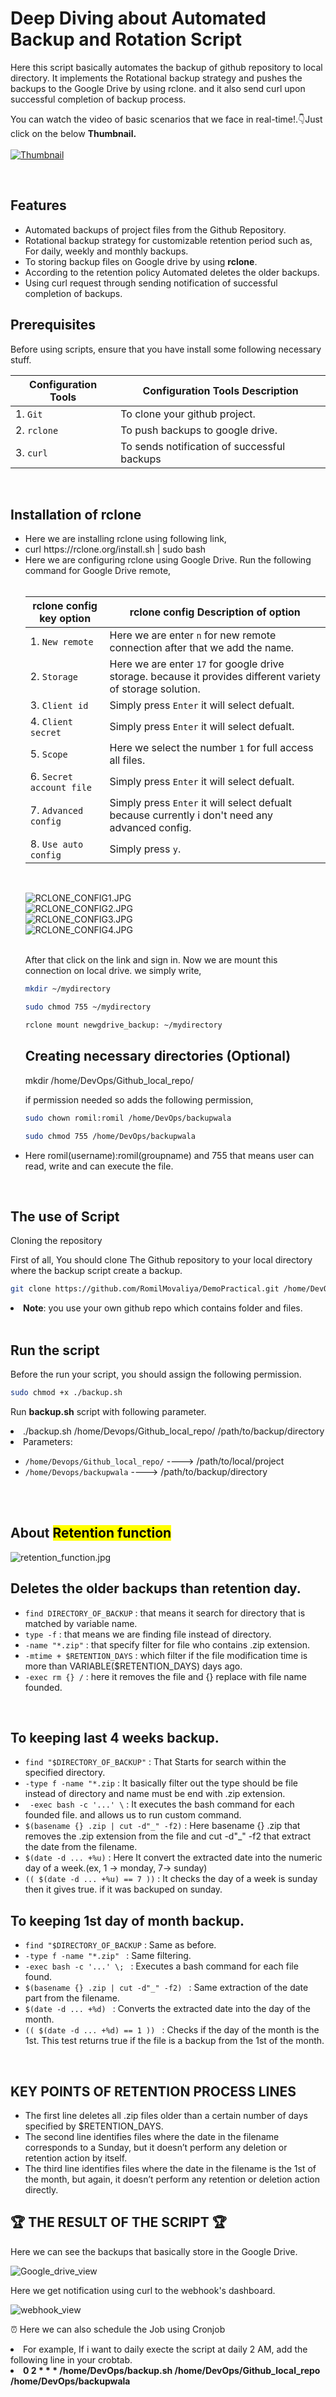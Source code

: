 <h1>Deep Diving about Automated Backup and Rotation Script</h1>

<p>Here this script basically automates the backup of github repository to local directory. It implements the Rotational backup strategy and pushes the backups to the Google Drive by using rclone. and it also send curl upon successful completion of backup process.</p>

You can watch the video of basic scenarios that we face in real-time!.👇Just click on the below <b>Thumbnail.</b><br><br>
[![Thumbnail](https://github.com/RomilMovaliya/DemoPractical/blob/main/DevOps%20with%20automation%20and%20backup_thumbnail.jpg)](https://drive.google.com/file/d/1Zskkztam-khKPH1n4gLKK1GiMl4siX-k/view?usp=sharing)


<br>
<h2>Features</h2>

<ul>
  <li>Automated backups of project files from the Github Repository.</li>
  <li>Rotational backup strategy for customizable retention period such as, For daily, weekly and monthly backups.</li>
  <li>To storing backup files on Google drive by using <b>rclone</b>.</li>
  <li>According to the retention policy Automated deletes the older backups.</li>
  <li>Using curl request through sending notification of successful completion of backups.</li>
</ul>

<br1>
<h2>Prerequisites</h2>
<p>Before using scripts, ensure that you have install some following necessary stuff.</p>


| **Configuration Tools**                          | **Configuration Tools Description**                 |
|------------------------------------------------|-----------------------------------------|
| 1. `Git`                                  | To clone your github project.                                   |
| 2. `rclone `                                     | To push backups to google drive.                                    |
| 3. `curl   `                                | To sends notification of successful backups                                  |
                        


<br>
<h2>Installation of rclone</h2>
<ul>
  <li>Here we are installing rclone using following link,</li>

<li>curl https://rclone.org/install.sh | sudo bash </li>

<li>Here we are configuring rclone using Google Drive. Run the following command for Google Drive remote,</li>

<br>

| **rclone config key option**                          | **rclone config Description of option**                 |
|------------------------------------------------|-----------------------------------------|
| 1. `New remote`                                   | Here we are enter `n` for new remote connection after that we add the name.                                   |
| 2. `Storage`                                       | Here we are enter `17` for google drive storage. because it provides different variety of storage solution.                          |
| 3. `Client id`                                    | Simply press `Enter` it will select defualt.                                 |
| 4. `Client secret`                                  | Simply press `Enter` it will select defualt.                                  |
| 5. `Scope`                                  | Here we select the number `1` for full access all files.                                |
| 6. `Secret account file`                                      | Simply press `Enter` it will select defualt.                           |
| 7.  `Advanced config`                            | Simply press `Enter`  it will select defualt because currently i don't need any advanced config.                       |
| 8.  `Use auto config`                            | Simply press `y`.                                |

<br>

<img src="https://github.com/RomilMovaliya/DemoPractical/blob/main/RCLONE_CONFIG1.JPG" alt="RCLONE_CONFIG1.JPG"><br>
<img src="https://github.com/RomilMovaliya/DemoPractical/blob/main/RCLONE_CONFIG2.JPG" alt="RCLONE_CONFIG2.JPG"><br>
<img src="https://github.com/RomilMovaliya/DemoPractical/blob/main/RCLONE_CONFIG3.JPG" alt="RCLONE_CONFIG3.JPG"><br>
<img src="https://github.com/RomilMovaliya/DemoPractical/blob/main/RCLONE_CONFIG4.JPG" alt="RCLONE_CONFIG4.JPG"><br>
<br>

After that click on the link and sign in.
Now we are mount this connection on local drive. we simply write,
 ```bash
mkdir ~/mydirectory
 ```

 ```bash
sudo chmod 755 ~/mydirectory
 ```

 ```bash
rclone mount newgdrive_backup: ~/mydirectory
```


<h2>Creating necessary directories (Optional)</h2>
<p>mkdir /home/DevOps/Github_local_repo/</p> 
<p>if permission needed so adds the following permission, </p>

 ```bash
sudo chown romil:romil /home/DevOps/backupwala
 ```

 ```bash
sudo chmod 755 /home/DevOps/backupwala
 ```

<li> Here romil(username):romil(groupname) and 755 that means user can read, write and can execute the file.</li>
</ul>

<br>
<h2>The use of Script</h2> 
<p>Cloning the repository</p>
<p>First of all, You should clone The Github repository to your local directory where the backup script create a backup.</p>

```bash
git clone https://github.com/RomilMovaliya/DemoPractical.git /home/DevOps/Github_local_repo/
```

<li><b>Note</b>: you use your own github repo which contains folder and files.</li>

<br>
<h2>Run the script</h2>
<p>Before the run your script, you should assign the following permission.

```bash
sudo chmod +x ./backup.sh
 ```
<p>Run <b>backup.sh</b> script with following parameter.</p>
<li>./backup.sh /home/Devops/Github_local_repo/ /path/to/backup/directory</li>
<li>Parameters:</li>

- `/home/Devops/Github_local_repo/` ----> /path/to/local/project <br>
- `/home/Devops/backupwala` ----> /path/to/backup/directory
<br>
<br>
<h2>About <mark>Retention function</mark></h2>
<img src="https://github.com/RomilMovaliya/DemoPractical/blob/main/retention_function.jpg" alt="retention_function.jpg"><br>

<h2>Deletes the older backups than retention day.</h2>

- `find DIRECTORY_OF_BACKUP` : </mark> that means it search for directory that is matched by variable name.
- `type -f` : </mark>that means we are finding file instead of directory.
- `-name "*.zip"` : </mark>that specify filter for file who contains .zip extension.
- `-mtime + $RETENTION_DAYS` : </mark> which filter if the file modification time is more than VARIABLE($RETENTION_DAYS) days ago.
- `-exec rm {} /` :</mark> here it removes the file and {} replace with file name founded.


<br>
<h2>To keeping last 4 weeks backup.</h2>

- `find "$DIRECTORY_OF_BACKUP"`  : That Starts for search within the specified directory.
- `-type f -name "*.zip` : It basically filter out the type should be file instead of directory and name must be end with .zip extension.
- ` -exec bash -c '...' \` : It executes the bash command for each founded file. and allows us to run custom command.
- `$(basename {} .zip | cut -d"_" -f2)` : Here basename {} .zip that removes the .zip extension from the file and cut -d"_" -f2 that extract the date from the filename.
- `$(date -d ... +%u)` : Here It convert the extracted date into the numeric day of a week.(ex, 1 -> monday, 7-> sunday)
- `(( $(date -d ... +%u) == 7 ))` : It checks the day of a week is sunday then it gives true. if it was backuped on sunday.


<h2>To keeping 1st day of month backup.</h2>

- `find "$DIRECTORY_OF_BACKUP` :  Same as before.
- `-type f -name "*.zip" ` : Same filtering. 
- `-exec bash -c '...' \; ` : Executes a bash command for each file found. 
- `$(basename {} .zip | cut -d"_" -f2) ` : Same extraction of the date part from the filename.
- `$(date -d ... +%d) ` : Converts the extracted date into the day of the month.
- `(( $(date -d ... +%d) == 1 )) ` : Checks if the day of the month is the 1st. This test returns true if the file is a backup from the 1st of the month.


<br>
<h2> KEY POINTS OF RETENTION PROCESS LINES </h2>
<ul>
<li>The first line deletes all .zip files older than a certain number of days specified by $RETENTION_DAYS.</li>
<li>The second line identifies files where the date in the filename corresponds to a Sunday, but it doesn’t perform any deletion or retention action by itself.</li>
<li>The third line identifies files where the date in the filename is the 1st of the month, but again, it doesn’t perform any retention or deletion action directly.</li>
</ul>

<h2> 🏆 THE RESULT OF THE SCRIPT 🏆 </h2>
<P>Here we can see the backups that basically store in the Google Drive.</P>
<img src="https://github.com/RomilMovaliya/DemoPractical/blob/main/google_drive_result.JPG" alt="Google_drive_view">
<p>Here we get notification using curl to the webhook's dashboard.</p>
<img src="https://github.com/RomilMovaliya/DemoPractical/blob/main/webhook_result.JPG" alt="webhook_view">

<p>⏰ Here we can also schedule the Job using Cronjob</p>
<p>
  <li>For example, If i want to daily execte the script at daily 2 AM, add the following line in your crobtab. </li>
  <li><b>0 2 * * * /home/DevOps/backup.sh  /home/DevOps/Github_local_repo  /home/DevOps/backupwala</b></li>
</p>
